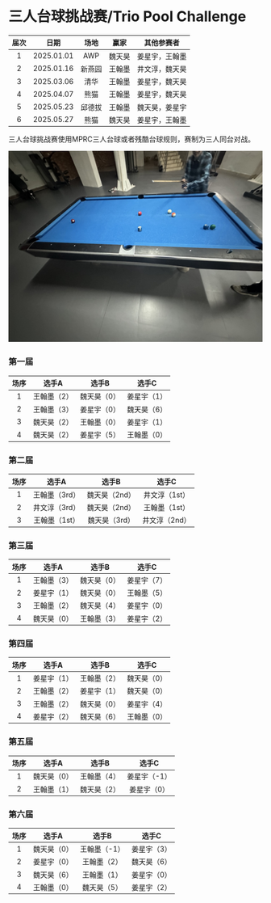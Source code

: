 # 三人台球挑战赛/Trio Pool Challenge

| 届次 | 日期       | 场地    | 赢家   | 其他参赛者                 |
| :--: | :--------: | :----: | :---: | :------------------------: |
| 1    | 2025.01.01 | AWP    | 魏天昊 | 姜星宇，王翰墨              |
| 2    | 2025.01.16 | 新燕园 | 王翰墨 | 井文淳，魏天昊              |
| 3    | 2025.03.06 | 清华   | 王翰墨 | 姜星宇，魏天昊              |
| 4    | 2025.04.07 | 熊猫   | 王翰墨 | 姜星宇，魏天昊              |
| 5    | 2025.05.23 | 邱德拔 | 王翰墨 | 魏天昊，姜星宇              |
| 6    | 2025.05.27 | 熊猫   | 魏天昊 | 姜星宇，王翰墨              |

三人台球挑战赛使用MPRC三人台球或者残酷台球规则，赛制为三人同台对战。

![](./img/trio_pool_challenge.jpg)

### 第一届

| 场序 | 选手A        | 选手B       | 选手C       |
| :--: | :---------: | :---------: | :---------: |
| 1    | 王翰墨（2）  | 魏天昊（0）  | 姜星宇（1）  |
| 2    | 王翰墨（3）  | 姜星宇（0）  | 魏天昊（6）  |
| 3    | 魏天昊（2）  | 王翰墨（0）  | 姜星宇（1）  |
| 4    | 魏天昊（2）  | 姜星宇（5）  | 王翰墨（0）  |

### 第二届

| 场序 | 选手A         | 选手B        | 选手C        |
| :--: | :----------: | :----------: | :----------: |
| 1    | 王翰墨（3rd） | 魏天昊（2nd） | 井文淳（1st） |
| 2    | 井文淳（3rd） | 魏天昊（2nd） | 王翰墨（1st） |
| 3    | 王翰墨（1st） | 魏天昊（3rd） | 井文淳（2nd） |

### 第三届

| 场序 | 选手A        | 选手B       | 选手C       |
| :--: | :---------: | :---------: | :---------: |
| 1    | 王翰墨（3）  | 魏天昊（0）  | 姜星宇（7）  |
| 2    | 姜星宇（1）  | 魏天昊（0）  | 王翰墨（5）  |
| 3    | 王翰墨（2）  | 魏天昊（4）  | 姜星宇（0）  |
| 4    | 魏天昊（0）  | 王翰墨（3）  | 姜星宇（2）  |

### 第四届

| 场序 | 选手A        | 选手B       | 选手C       |
| :--: | :---------: | :---------: | :---------: |
| 1    | 姜星宇（1）  | 王翰墨（2）  | 魏天昊（0）  |
| 2    | 王翰墨（2）  | 姜星宇（1）  | 魏天昊（0）  |
| 3    | 王翰墨（2）  | 魏天昊（0）  | 姜星宇（4）  |
| 4    | 姜星宇（2）  | 魏天昊（6）  | 王翰墨（0）  |

### 第五届

| 场序 | 选手A        | 选手B       | 选手C       |
| :--: | :---------: | :---------: | :---------: |
| 1    | 魏天昊（0）  | 王翰墨（4）  | 姜星宇（-1） |
| 2    | 王翰墨（1）  | 魏天昊（2）  | 姜星宇（0）  |

### 第六届

| 场序 | 选手A        | 选手B       | 选手C       |
| :--: | :---------: | :---------: | :---------: |
| 1    | 魏天昊（0）  | 王翰墨（-1） | 姜星宇（3）  |
| 2    | 姜星宇（0）  | 王翰墨（2）  | 魏天昊（6）  |
| 3    | 魏天昊（6）  | 王翰墨（1）  | 姜星宇（0）  |
| 4    | 王翰墨（0）  | 魏天昊（5）  | 姜星宇（2）  |